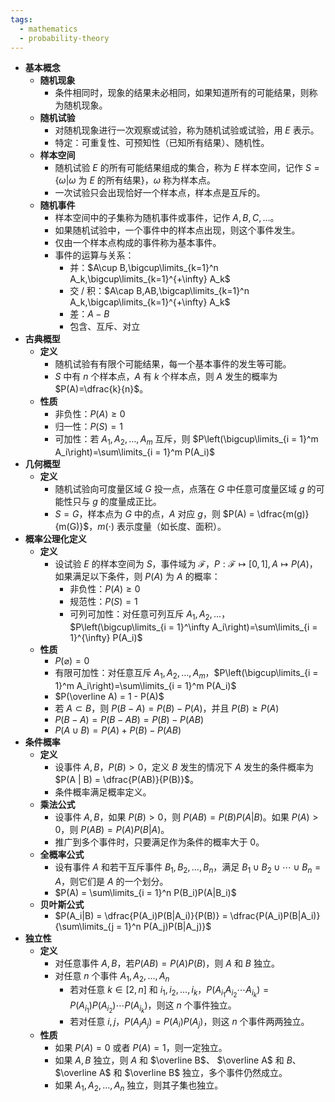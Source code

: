 ```yaml
---
tags:
  - mathematics
  - probability-theory
---
```

- **基本概念**
	- **随机现象**
		- 条件相同时，现象的结果未必相同，如果知道所有的可能结果，则称为随机现象。
	- **随机试验**
		- 对随机现象进行一次观察或试验，称为随机试验或试验，用 $E$ 表示。
		- 特定：可重复性、可预知性（已知所有结果）、随机性。
	- **样本空间**
		- 随机试验 $E$ 的所有可能结果组成的集合，称为 $E$ 样本空间，记作 $S=\{\omega | \omega$ 为 $E$ 的所有结果$\}$，$\omega$ 称为样本点。
		- 一次试验只会出现恰好一个样本点，样本点是互斥的。
	- **随机事件**
		- 样本空间中的子集称为随机事件或事件，记作 $A,B,C,\dots$。
		- 如果随机试验中，一个事件中的样本点出现，则这个事件发生。
		- 仅由一个样本点构成的事件称为基本事件。
		- 事件的运算与关系：
			- 并：$A\cup B,\bigcup\limits_{k=1}^n A_k,\bigcup\limits_{k=1}^{+\infty} A_k$
			- 交 / 积：$A\cap B,AB,\bigcap\limits_{k=1}^n A_k,\bigcap\limits_{k=1}^{+\infty} A_k$
			- 差：$A-B$
			- 包含、互斥、对立
- **古典概型**
	- **定义**
		- 随机试验有有限个可能结果，每一个基本事件的发生等可能。
		- $S$ 中有 $n$ 个样本点，$A$ 有 $k$ 个样本点，则 $A$ 发生的概率为 $P(A)=\dfrac{k}{n}$。
	- **性质**
		- 非负性：$P(A) \ge 0$
		- 归一性：$P(S) = 1$
		- 可加性：若 $A_1, A_2, \dots, A_m$ 互斥，则 $P\left(\bigcup\limits_{i = 1}^m A_i\right)=\sum\limits_{i = 1}^m P(A_i)$
- **几何概型** <span id="v4un1v"></span>
	- **定义**
		- 随机试验向可度量区域 $G$ 投一点，点落在 $G$ 中任意可度量区域 $g$ 的可能性只与 $g$ 的度量成正比。
		- $S=G$，样本点为 $G$ 中的点，$A$ 对应 $g$，则 $P(A) = \dfrac{m(g)}{m(G)}$，$m(\cdot)$ 表示度量（如长度、面积）。
- **概率公理化定义**
	- **定义**
		- 设试验 $E$ 的样本空间为 $S$，事件域为 $\mathcal F$，$P:\mathcal F \longmapsto [0,1],A \mapsto P(A)$，如果满足以下条件，则 $P(A)$ 为 $A$ 的概率：
			- 非负性：$P(A) \ge 0$
			- 规范性：$P(S) = 1$
			- 可列可加性：对任意可列互斥 $A_1,A_2,\dots$，$P\left(\bigcup\limits_{i = 1}^\infty A_i\right)=\sum\limits_{i = 1}^{\infty} P(A_i)$
	- **性质**
		- $P(\varnothing)=0$
		- 有限可加性：对任意互斥 $A_1,A_2,\dots,A_m$，$P\left(\bigcup\limits_{i = 1}^m A_i\right)=\sum\limits_{i = 1}^m P(A_i)$
		- $P(\overline A) = 1 - P(A)$
		- 若 $A \subset B$，则 $P(B - A) = P(B) - P(A)$，并且 $P(B) \ge P(A)$
		- $P(B - A) = P(B - AB) = P(B) - P(AB)$
		- $P(A \cup B) = P(A) + P(B) - P(AB)$
- **条件概率**
	- **定义**
		- 设事件 $A,B$，$P(B) > 0$，定义 $B$ 发生的情况下 $A$ 发生的条件概率为 $P(A | B) = \dfrac{P(AB)}{P(B)}$。
		- 条件概率满足概率定义。
	- **乘法公式**
		- 设事件 $A,B$，如果 $P(B) > 0$，则 $P(AB) = P(B)P(A|B)$。如果 $P(A) > 0$，则 $P(AB) = P(A)P(B|A)$。
		- 推广到多个事件时，只要满足作为条件的概率大于 $0$。
	- **全概率公式**
		- 设有事件 $A$ 和若干互斥事件 $B_1, B_2, \dots, B_n$，满足 $B_1 \cup B_2 \cup \cdots \cup B_n = A$，则它们是 $A$ 的一个划分。
		- $P(A) = \sum\limits_{i = 1}^n P(B_i)P(A|B_i)$
	- **贝叶斯公式**
		- $P(A_i|B) = \dfrac{P(A_i)P(B|A_i)}{P(B)} = \dfrac{P(A_i)P(B|A_i)}{\sum\limits_{j = 1}^n P(A_j)P(B|A_j)}$
- **独立性** <span id="b59tln"></span>
	- **定义**
		- 对任意事件 $A,B$，若$P(AB)=P(A)P(B)$，则 $A$ 和 $B$ 独立。
		- 对任意 $n$ 个事件 $A_1, A_2, \dots, A_n$
			- 若对任意 $k \in [2, n]$ 和 $i_1,i_2,\dots,i_k$，$P(A_{i_1}A_{i_2}\cdots A_{i_k})=P(A_{i_1})P(A_{i_2})\cdots P(A_{i_k})$，则这 $n$ 个事件独立。
			- 若对任意 $i,j$，$P(A_iA_j) = P(A_i)P(A_j)$，则这 $n$ 个事件两两独立。
	- **性质**
		- 如果 $P(A) = 0$ 或者 $P(A) = 1$，则一定独立。
		- 如果 $A,B$ 独立，则 $A$ 和 $\overline B$、 $\overline A$ 和 $B$、 $\overline A$ 和 $\overline B$ 独立，多个事件仍然成立。
		- 如果 $A_1, A_2, \dots, A_n$ 独立，则其子集也独立。
